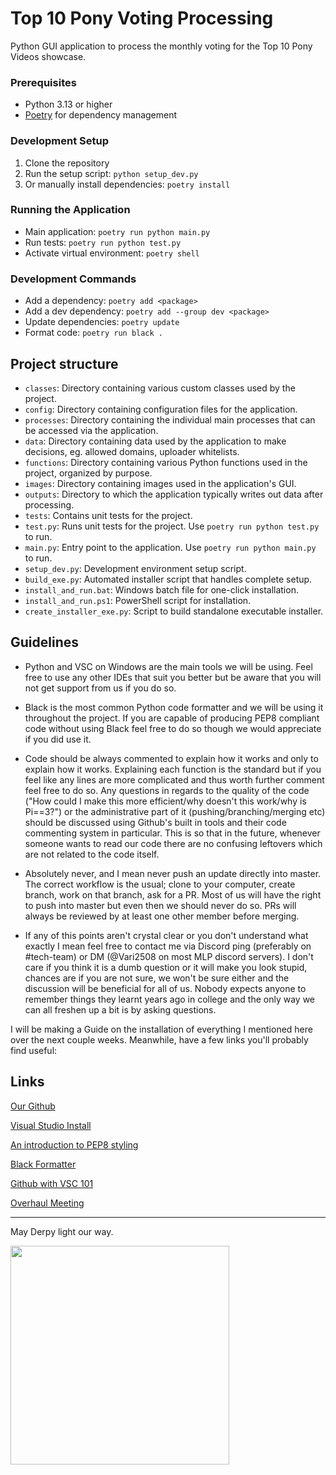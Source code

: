 # Top 10 Pony Voting Processing
Python GUI application to process the monthly voting for the Top 10 Pony Videos showcase.

### Prerequisites
- Python 3.13 or higher
- [Poetry](https://python-poetry.org/docs/#installation) for dependency management

### Development Setup
1. Clone the repository
2. Run the setup script: `python setup_dev.py`
3. Or manually install dependencies: `poetry install`

### Running the Application
- Main application: `poetry run python main.py`
- Run tests: `poetry run python test.py`
- Activate virtual environment: `poetry shell`

### Development Commands
- Add a dependency: `poetry add <package>`
- Add a dev dependency: `poetry add --group dev <package>`
- Update dependencies: `poetry update`
- Format code: `poetry run black .`

## Project structure
* `classes`: Directory containing various custom classes used by the project.
* `config`: Directory containing configuration files for the application.
* `processes`: Directory containing the individual main processes that can be accessed via the application.
* `data`: Directory containing data used by the application to make decisions, eg. allowed domains, uploader whitelists.
* `functions`: Directory containing various Python functions used in the project, organized by purpose.
* `images`: Directory containing images used in the application's GUI.
* `outputs`: Directory to which the application typically writes out data after processing.
* `tests`: Contains unit tests for the project.
* `test.py`: Runs unit tests for the project. Use `poetry run python test.py` to run.
* `main.py`: Entry point to the application. Use `poetry run python main.py` to run.
* `setup_dev.py`: Development environment setup script.
* `build_exe.py`: Automated installer script that handles complete setup.
* `install_and_run.bat`: Windows batch file for one-click installation.
* `install_and_run.ps1`: PowerShell script for installation.
* `create_installer_exe.py`: Script to build standalone executable installer.

## Guidelines
- Python and VSC on Windows are the main tools we will be using. Feel free to use any other IDEs that suit you better but be aware that you will not get support from us if you do so.  

- Black is the most common Python code formatter and we will be using it throughout the project. If you are capable of producing PEP8 compliant code without using Black feel free to do so though we would appreciate if you did use it.  

- Code should be always commented to explain how it works and only to explain how it works. Explaining each function is the standard but if you feel like any lines are more complicated and thus worth further comment feel free to do so. Any questions in regards to the quality of the code ("How could I make this more efficient/why doesn't this work/why is Pi==3?") or the administrative part of it (pushing/branching/merging etc) should be discussed using Github's built in tools and their code commenting system in particular. This is so that in the future, whenever someone wants to read our code there are no confusing leftovers which are not related to the code itself.  

- Absolutely never, and I mean never push an update directly into master. The correct workflow is the usual; clone to your computer, create branch, work on that branch, ask for a PR. Most of us will have the right to push into master but even then we should never do so. PRs will always be reviewed by at least one other member before merging.   

- If any of this points aren't crystal clear or you don't understand what exactly I mean feel free to contact me via Discord ping (preferably on #tech-team) or DM (@Vari2508 on most MLP discord servers). I don't care if you think it is a dumb question or it will make you look stupid, chances are if you are not sure, we won't be sure either and the discussion will be beneficial for all of us. Nobody expects anyone to remember things they learnt years ago in college and the only way we can all freshen up a bit is by asking questions.   

 I will be making a Guide on the installation of everything I mentioned here over the next couple weeks. Meanwhile, have a few links you'll probably find useful:  

## Links

[Our Github](https://github.com/TheTop10PonyVideos)

[Visual Studio Install](https://code.visualstudio.com/)

[An introduction to PEP8 styling](https://pep8.org/)

[Black Formatter](https://pypi.org/project/black/)

[Github with VSC 101](https://www.youtube.com/watch?v=RGOj5yH7evk)

[Overhaul Meeting](https://docs.google.com/drawings/d/1p4D8QmpdhN-f_IkulZAoQoT7WqaGD-Hd2b8RkN1IWOA/edit?usp=sharing)


***

May Derpy light our way.

<img src="https://external-content.duckduckgo.com/iu/?u=http%3A%2F%2Fimages.wikia.com%2Fmlp%2Fimages%2F1%2F1e%2FDerpy_Castle_Creator.png&f=1&nofb=1&ipt=d7813515f2cf2d088e0c0903c9f49d9490f4e53249f47c9907843f19e2453fb1&ipo=images" width="350" />
